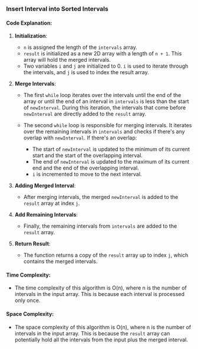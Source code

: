 ### Insert Interval into Sorted Intervals

#### Code Explanation:

1. **Initialization**:
   - `n` is assigned the length of the `intervals` array.
   - `result` is initialized as a new 2D array with a length of `n + 1`. This array will hold the merged intervals.
   - Two variables `i` and `j` are initialized to 0. `i` is used to iterate through the intervals, and `j` is used to index the result array.

2. **Merge Intervals**:
   - The first `while` loop iterates over the intervals until the end of the array or until the end of an interval in `intervals` is less than the start of `newInterval`. During this iteration, the intervals that come before `newInterval` are directly added to the `result` array.
   
   - The second `while` loop is responsible for merging intervals. It iterates over the remaining intervals in `intervals` and checks if there's any overlap with `newInterval`. If there's an overlap:
     - The start of `newInterval` is updated to the minimum of its current start and the start of the overlapping interval.
     - The end of `newInterval` is updated to the maximum of its current end and the end of the overlapping interval.
     - `i` is incremented to move to the next interval.

3. **Adding Merged Interval**:
   - After merging intervals, the merged `newInterval` is added to the `result` array at index `j`.

4. **Add Remaining Intervals**:
   - Finally, the remaining intervals from `intervals` are added to the `result` array.

5. **Return Result**:
   - The function returns a copy of the `result` array up to index `j`, which contains the merged intervals.

#### Time Complexity:
- The time complexity of this algorithm is O(n), where n is the number of intervals in the input array. This is because each interval is processed only once.

#### Space Complexity:
- The space complexity of this algorithm is O(n), where n is the number of intervals in the input array. This is because the `result` array can potentially hold all the intervals from the input plus the merged interval.
